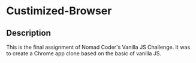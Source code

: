 # Custimized-Browser

## Description 
This is the final assignment of Nomad Coder's Vanilla JS Challenge. It was to create a Chrome app clone based on the basic of vanilla JS. 
